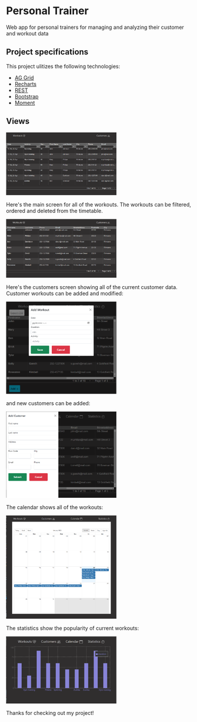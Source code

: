 <h1>Personal Trainer</h1>

Web app for personal trainers for managing and analyzing their customer and workout data

<h2>Project specifications</h2>
This project ulitizes the following technologies:

- [AG Grid](https://www.ag-grid.com/)
- [Recharts](https://recharts.org/en-US/)
- [REST](https://restfulapi.net/)
- [Bootstrap](https://getbootstrap.com/)
- [Moment](https://momentjs.com/)

<h2>Views</h2>
<img src="./screenshots/WorkoutScreen.png" width="300">

Here's the main screen for all of the workouts. The workouts can be filtered, ordered and deleted from the timetable. 

<img src="./screenshots/CustomerScreen.png" width="300">

Here's the customers screen showing all of the current customer data. Customer workouts can be added and modified:

<img src="./screenshots/AddWorkout.png" width="300">

and new customers can be added:

<img src="./screenshots/AddCustomer.png" width="300">

The calendar shows all of the workouts:

<img src="./screenshots/CalendarScreen.png" width="300">

The statistics show the popularity of current workouts:

<img src="./screenshots/StatisticsScreen.png" width="300">

Thanks for checking out my project!



